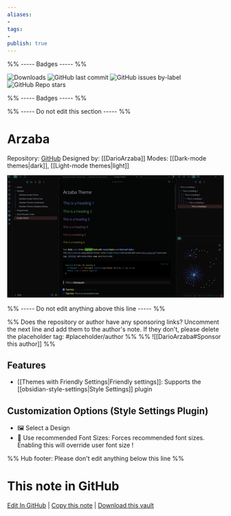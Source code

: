 ```yaml
---
aliases:
- 
tags: 
- 
publish: true
---
```


%% ----- Badges ----- %%

![Downloads](https://img.shields.io/badge/downloads-350-573E7A?style=for-the-badge&logo=)
![GitHub last commit](https://img.shields.io/github/last-commit/DarioArzaba/Obsidian-Theme-Arzaba?color=573E7A&label=last%20update&logo=github&style=for-the-badge)
![GitHub issues by-label](https://img.shields.io/github/issues/DarioArzaba/Obsidian-Theme-Arzaba/help%20wanted?color=573E7A&logo=github&style=for-the-badge) 
![GitHub Repo stars](https://img.shields.io/github/stars/DarioArzaba/Obsidian-Theme-Arzaba?color=573E7A&logo=github&style=for-the-badge)

%% ----- Badges ----- %%

%% ----- Do not edit this section ----- %%

# Arzaba

Repository: [GitHub](https://github.com/DarioArzaba/Obsidian-Theme-Arzaba)
Designed by: [[DarioArzaba]]
Modes: [[Dark-mode themes|dark]], [[Light-mode themes|light]]



![screenshot](https://github.com/DarioArzaba/Obsidian-Theme-Arzaba/raw/HEAD/screenshot.png)

%% ----- Do not edit anything above this line ----- %% 

%% Does the repository or author have any sponsoring links? Uncomment the next line and add them to the author's note. If they don't, please delete the placeholder tag: #placeholder/author %%
%% ![[DarioArzaba#Sponsor this author]] %%


## Features

- [[Themes with Friendly Settings|Friendly settings]]: Supports the [[obsidian-style-settings|Style Settings]] plugin

## Customization Options (Style Settings Plugin) 
- 🖼️ Select a Design
- 📏 Use recommended Font Sizes: Forces recommended font sizes. Enabling this will override user font size !


%% Hub footer: Please don't edit anything below this line %%

# This note in GitHub

<span class="git-footer">[Edit In GitHub](https://github.dev/obsidian-community/obsidian-hub/blob/main/02%20-%20Community%20Expansions/02.05%20All%20Community%20Expansions/Themes/Arzaba.md "git-hub-edit-note") | [Copy this note](https://raw.githubusercontent.com/obsidian-community/obsidian-hub/main/02%20-%20Community%20Expansions/02.05%20All%20Community%20Expansions/Themes/Arzaba.md "git-hub-copy-note") | [Download this vault](https://github.com/obsidian-community/obsidian-hub/archive/refs/heads/main.zip "git-hub-download-vault") </span>

